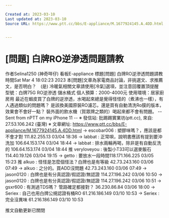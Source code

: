 ```yaml
---

Created at: 2023-03-10
Last updated at: 2023-03-10
Source URL: https://www.ptt.cc/bbs/E-appliance/M.1677924145.A.4DD.html


---
```


# [問題] 白牌RO逆滲透問題請教


作者Selina1250 (神奇咩仔)
看板E-appliance
標題\[問題\] 白牌RO逆滲透問題請教
時間Sat Mar 4 18:02:23 2023
本\[問題\]文章為家電商品討論，非挑選文、求推薦文，是否明白？　(是) 冷暖氣相關文章請使用\[冷氣\]選項，並注意回覆置頂提醒 型號：白牌75G RO逆滲透 儲水桶式 個人預算：2000-4000元 使用環境：居家廚房用 最近在蝦皮買了白牌的逆滲透，水喝起來總是覺得怪怪的（煮沸也一樣），有人遇過類似的問題嗎？ 是該換美國原裝RO濾芯，還是買有自動清洗Ro膜的版本，效果會不會好一點？ 裝外面的飲水機（賀眾牌之類的）喝起來都不會有問題。 -- Sent from nPTT on my iPhone 11 -- ※ 發信站: 批踢踢實業坊(ptt.cc), 來自: 27.53.106.242 (臺灣) ※ 文章網址: <https://www.ptt.cc/bbs/E-appliance/M.1677924145.A.4DD.html>
→ escobar006 : 塑膠味嗎？，應該是都不會才對 111.82.255.13 03/04 18:36
→ labbat : 正常唄，說明書應該有提到要沖洗加 106.64.153.174 03/04 18:44
→ labbat : 排水兩輪再喝，除非是有自動反洗的 106.64.153.174 03/04 18:44
推 veryloveyou : 後製小T33可以選麥飯石 114.40.19.126 03/04 19:15
→ getto : 要放水一段時間118.171.166.225 03/05 15:23
推 alkuo : 怪怪是怎麼個怪法？白牌也是有等級 42.73.243.160 03/06 07:49
→ alkuo : 之分的。買ADD沒問題 42.73.243.160 03/06 07:49
→ jason0120 : 白牌也是有分真認證/假認證/無認證 114.27.196.242 03/06 10:50
→ jason0120 : 白牌也是有分真認證/假認證/無認證 114.27.196.242 03/06 10:51
→ gsxr600 : 有測過TDS嗎？ 管路確定都接對？ 36.230.86.84 03/06 18:00
→ Seriex : 自己也用白牌公規認證有桶RO 61.216.186.149 03/10 10:53
→ Seriex : 完全沒異味 61.216.186.149 03/10 10:53

推文自動更新已關閉

